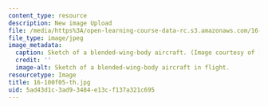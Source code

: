 ```yaml
---
content_type: resource
description: New image Upload
file: /media/https%3A/open-learning-course-data-rc.s3.amazonaws.com/16-100-aerodynamics-fall-2005/5ad43d1c3ad93484e13cf137a321c695_16-100f05-th.jpg
file_type: image/jpeg
image_metadata:
  caption: Sketch of a blended-wing-body aircraft. (Image courtesy of [NASA](http://www.nasa.gov/).)
  credit: ''
  image-alt: Sketch of a blended-wing-body aircraft in flight.
resourcetype: Image
title: 16-100f05-th.jpg
uid: 5ad43d1c-3ad9-3484-e13c-f137a321c695
---
```

